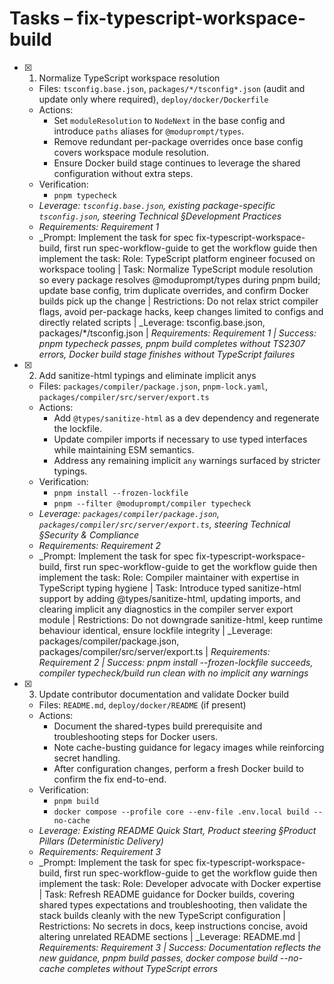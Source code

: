 # Tasks – fix-typescript-workspace-build

- [x] 1. Normalize TypeScript workspace resolution
  - Files: `tsconfig.base.json`, `packages/*/tsconfig*.json` (audit and update only where required), `deploy/docker/Dockerfile`
  - Actions:
    - Set `moduleResolution` to `NodeNext` in the base config and introduce `paths` aliases for `@moduprompt/types`.
    - Remove redundant per-package overrides once base config covers workspace module resolution.
    - Ensure Docker build stage continues to leverage the shared configuration without extra steps.
  - Verification:
    - `pnpm typecheck`
  - _Leverage: `tsconfig.base.json`, existing package-specific `tsconfig.json`, steering Technical §Development Practices_
  - _Requirements: Requirement 1_
  - _Prompt: Implement the task for spec fix-typescript-workspace-build, first run spec-workflow-guide to get the workflow guide then implement the task: Role: TypeScript platform engineer focused on workspace tooling | Task: Normalize TypeScript module resolution so every package resolves @moduprompt/types during pnpm build; update base config, trim duplicate overrides, and confirm Docker builds pick up the change | Restrictions: Do not relax strict compiler flags, avoid per-package hacks, keep changes limited to configs and directly related scripts | _Leverage: tsconfig.base.json, packages/*/tsconfig.json | _Requirements: Requirement 1 | Success: pnpm typecheck passes, pnpm build completes without TS2307 errors, Docker build stage finishes without TypeScript failures_

- [x] 2. Add sanitize-html typings and eliminate implicit anys
  - Files: `packages/compiler/package.json`, `pnpm-lock.yaml`, `packages/compiler/src/server/export.ts`
  - Actions:
    - Add `@types/sanitize-html` as a dev dependency and regenerate the lockfile.
    - Update compiler imports if necessary to use typed interfaces while maintaining ESM semantics.
    - Address any remaining implicit `any` warnings surfaced by stricter typings.
  - Verification:
    - `pnpm install --frozen-lockfile`
    - `pnpm --filter @moduprompt/compiler typecheck`
  - _Leverage: `packages/compiler/package.json`, `packages/compiler/src/server/export.ts`, steering Technical §Security & Compliance_
  - _Requirements: Requirement 2_
  - _Prompt: Implement the task for spec fix-typescript-workspace-build, first run spec-workflow-guide to get the workflow guide then implement the task: Role: Compiler maintainer with expertise in TypeScript typing hygiene | Task: Introduce typed sanitize-html support by adding @types/sanitize-html, updating imports, and clearing implicit any diagnostics in the compiler server export module | Restrictions: Do not downgrade sanitize-html, keep runtime behaviour identical, ensure lockfile integrity | _Leverage: packages/compiler/package.json, packages/compiler/src/server/export.ts | _Requirements: Requirement 2 | Success: pnpm install --frozen-lockfile succeeds, compiler typecheck/build run clean with no implicit any warnings_

- [x] 3. Update contributor documentation and validate Docker build
  - Files: `README.md`, `deploy/docker/README` (if present)
  - Actions:
    - Document the shared-types build prerequisite and troubleshooting steps for Docker users.
    - Note cache-busting guidance for legacy images while reinforcing secret handling.
    - After configuration changes, perform a fresh Docker build to confirm the fix end-to-end.
  - Verification:
    - `pnpm build`
    - `docker compose --profile core --env-file .env.local build --no-cache`
  - _Leverage: Existing README Quick Start, Product steering §Product Pillars (Deterministic Delivery)_
  - _Requirements: Requirement 3_
  - _Prompt: Implement the task for spec fix-typescript-workspace-build, first run spec-workflow-guide to get the workflow guide then implement the task: Role: Developer advocate with Docker expertise | Task: Refresh README guidance for Docker builds, covering shared types expectations and troubleshooting, then validate the stack builds cleanly with the new TypeScript configuration | Restrictions: No secrets in docs, keep instructions concise, avoid altering unrelated README sections | _Leverage: README.md | _Requirements: Requirement 3 | Success: Documentation reflects the new guidance, pnpm build passes, docker compose build --no-cache completes without TypeScript errors_
